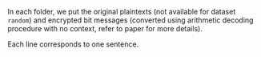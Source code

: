 In each folder, we put the original plaintexts (not available for dataset `random`) and encrypted bit messages (converted using arithmetic decoding procedure with no context, refer to paper for more details). 

Each line corresponds to one sentence.